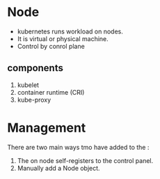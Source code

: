 # Node

- kubernetes runs workload on nodes.
- It is virtual or physical machine.
- Control by conrol plane 

## components

1. kubelet
2. container runtime (CRI)
3. kube-proxy

# Management

There are two main ways tmo have added to the <API Server>:
1. The <kubelet> on node self-registers to the control panel.
2. Manually add a Node object.